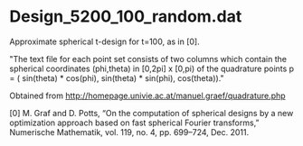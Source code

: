 # Design_5200_100_random.dat

Approximate spherical t-design for t=100, as in [0].

"The text file for each point set consists of two columns which contain the
spherical coordinates (phi,theta) in [0,2pi] x [0,pi) of the quadrature points
p = ( sin(theta) * cos(phi), sin(theta) * sin(phi), cos(theta))."

Obtained from http://homepage.univie.ac.at/manuel.graef/quadrature.php

[0] M. Graf and D. Potts, “On the computation of spherical designs by a new
optimization approach based on fast spherical Fourier transforms,” Numerische
Mathematik, vol. 119, no. 4, pp. 699–724, Dec. 2011.
